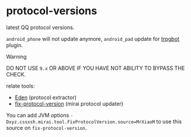 # protocol-versions
latest QQ protocol versions.

`android_phone` will not update anymore, `android_pad` update for [trpgbot](https://github.com/MrXiaoM/fpv/tree/trpgbot) plugin.

> [!WARNING]
> 
> DO NOT USE `9.x` OR ABOVE IF YOU HAVE NOT ABILITY TO BYPASS THE CHECK.
>

relate tools:
- [Eden](https://github.com/MrXiaoM/Eden) (protocol extractor)
- [fix-protocol-version](https://github.com/cssxsh/fix-protocol-version) (mirai protocol updater)

You can add JVM options `-Dxyz.cssxsh.mirai.tool.FixProtocolVersion.source=MrXiaoM` to use this source on `fix-protocol-version`.
